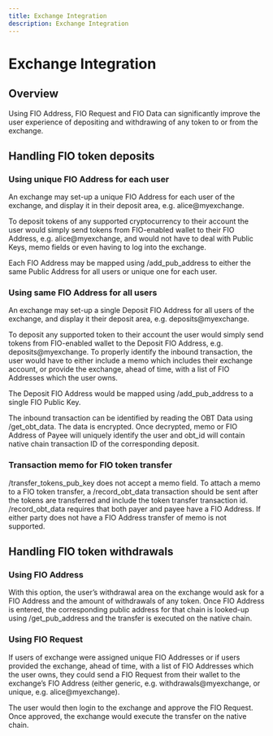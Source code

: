 ```yaml
---
title: Exchange Integration
description: Exchange Integration
---
```


# Exchange Integration

## Overview

Using FIO Address, FIO Request and FIO Data can significantly improve the user experience of depositing and withdrawing of any token to or from the exchange.

## Handling FIO token deposits

### Using unique FIO Address for each user

An exchange may set-up a unique FIO Address for each user of the exchange, and display it in their deposit area, e.g. alice@myexchange.

To deposit tokens of any supported cryptocurrency to their account the user would simply send tokens from FIO-enabled wallet to their FIO Address, e.g. alice@myexchange, and would not have to deal with Public Keys, memo fields or even having to log into the exchange.

Each FIO Address may be mapped using /add_pub_address to either the same Public Address for all users or unique one for each user.

### Using same FIO Address for all users

An exchange may set-up a single Deposit FIO Address for all users of the exchange, and display it their deposit area, e.g. deposits@myexchange.

To deposit any supported token to their account the user would simply send tokens from FIO-enabled wallet to the Deposit FIO Address, e.g. deposits@myexchange. To properly identify the inbound transaction, the user would have to either include a memo which includes their exchange account, or provide the exchange, ahead of time, with a list of FIO Addresses which the user owns.

The Deposit FIO Address would be mapped using /add_pub_address to a single FIO Public Key.

The inbound transaction can be identified by reading the OBT Data using /get_obt_data. The data is encrypted. Once decrypted, memo or FIO Address of Payee will uniquely identify the user and obt_id will contain native chain transaction ID of the corresponding deposit.

### Transaction memo for FIO token transfer

/transfer_tokens_pub_key does not accept a memo field. To attach a memo to a FIO token transfer, a /record_obt_data transaction should be sent after the tokens are transferred and include the token transfer transaction id. /record_obt_data requires that both payer and payee have a FIO Address. If either party does not have a FIO Address transfer of memo is not supported.

## Handling FIO token withdrawals

### Using FIO Address

With this option, the user’s withdrawal area on the exchange would ask for a FIO Address and the amount of withdrawals of any token. Once FIO Address is entered, the corresponding public address for that chain is looked-up using /get_pub_address and the transfer is executed on the native chain.

### Using FIO Request

If users of exchange were assigned unique FIO Addresses or if users provided the exchange, ahead of time, with a list of FIO Addresses which the user owns, they could send a FIO Request from their wallet to the exchange’s FIO Address (either generic, e.g. withdrawals@myexchange, or unique, e.g. alice@myexchange).

The user would then login to the exchange and approve the FIO Request. Once approved, the exchange would execute the transfer on the native chain.